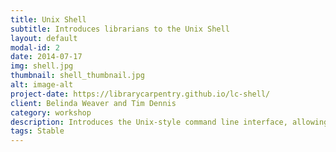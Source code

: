```yaml
---
title: Unix Shell
subtitle: Introduces librarians to the Unix Shell
layout: default
modal-id: 2
date: 2014-07-17
img: shell.jpg
thumbnail: shell_thumbnail.jpg
alt: image-alt
project-date: https://librarycarpentry.github.io/lc-shell/
client: Belinda Weaver and Tim Dennis
category: workshop
description: Introduces the Unix-style command line interface, allowing you to efficiently work with directories and files, and to find and manipulate data.
tags: Stable
---
```

